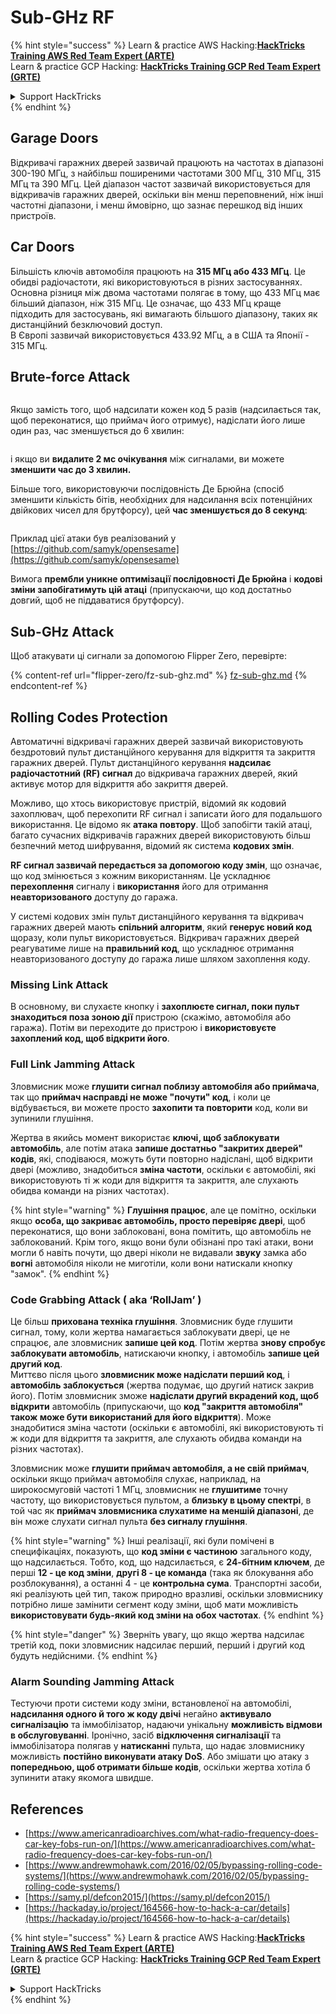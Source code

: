# Sub-GHz RF

{% hint style="success" %}
Learn & practice AWS Hacking:<img src="/.gitbook/assets/arte.png" alt="" data-size="line">[**HackTricks Training AWS Red Team Expert (ARTE)**](https://training.hacktricks.xyz/courses/arte)<img src="/.gitbook/assets/arte.png" alt="" data-size="line">\
Learn & practice GCP Hacking: <img src="/.gitbook/assets/grte.png" alt="" data-size="line">[**HackTricks Training GCP Red Team Expert (GRTE)**<img src="/.gitbook/assets/grte.png" alt="" data-size="line">](https://training.hacktricks.xyz/courses/grte)

<details>

<summary>Support HackTricks</summary>

* Check the [**subscription plans**](https://github.com/sponsors/carlospolop)!
* **Join the** 💬 [**Discord group**](https://discord.gg/hRep4RUj7f) or the [**telegram group**](https://t.me/peass) or **follow** us on **Twitter** 🐦 [**@hacktricks\_live**](https://twitter.com/hacktricks\_live)**.**
* **Share hacking tricks by submitting PRs to the** [**HackTricks**](https://github.com/carlospolop/hacktricks) and [**HackTricks Cloud**](https://github.com/carlospolop/hacktricks-cloud) github repos.

</details>
{% endhint %}

## Garage Doors

Відкривачі гаражних дверей зазвичай працюють на частотах в діапазоні 300-190 МГц, з найбільш поширеними частотами 300 МГц, 310 МГц, 315 МГц та 390 МГц. Цей діапазон частот зазвичай використовується для відкривачів гаражних дверей, оскільки він менш переповнений, ніж інші частотні діапазони, і менш ймовірно, що зазнає перешкод від інших пристроїв.

## Car Doors

Більшість ключів автомобіля працюють на **315 МГц або 433 МГц**. Це обидві радіочастоти, які використовуються в різних застосуваннях. Основна різниця між двома частотами полягає в тому, що 433 МГц має більший діапазон, ніж 315 МГц. Це означає, що 433 МГц краще підходить для застосувань, які вимагають більшого діапазону, таких як дистанційний безключовий доступ.\
В Європі зазвичай використовується 433.92 МГц, а в США та Японії - 315 МГц.

## **Brute-force Attack**

<figure><img src="../../.gitbook/assets/image (1084).png" alt=""><figcaption></figcaption></figure>

Якщо замість того, щоб надсилати кожен код 5 разів (надсилається так, щоб переконатися, що приймач його отримує), надіслати його лише один раз, час зменшується до 6 хвилин:

<figure><img src="../../.gitbook/assets/image (622).png" alt=""><figcaption></figcaption></figure>

і якщо ви **видалите 2 мс очікування** між сигналами, ви можете **зменшити час до 3 хвилин.**

Більше того, використовуючи послідовність Де Брюйна (спосіб зменшити кількість бітів, необхідних для надсилання всіх потенційних двійкових чисел для брутфорсу), цей **час зменшується до 8 секунд**:

<figure><img src="../../.gitbook/assets/image (583).png" alt=""><figcaption></figcaption></figure>

Приклад цієї атаки був реалізований у [https://github.com/samyk/opensesame](https://github.com/samyk/opensesame)

Вимога **прембли уникне оптимізації послідовності Де Брюйна** і **кодові зміни запобігатимуть цій атаці** (припускаючи, що код достатньо довгий, щоб не піддаватися брутфорсу).

## Sub-GHz Attack

Щоб атакувати ці сигнали за допомогою Flipper Zero, перевірте:

{% content-ref url="flipper-zero/fz-sub-ghz.md" %}
[fz-sub-ghz.md](flipper-zero/fz-sub-ghz.md)
{% endcontent-ref %}

## Rolling Codes Protection

Автоматичні відкривачі гаражних дверей зазвичай використовують бездротовий пульт дистанційного керування для відкриття та закриття гаражних дверей. Пульт дистанційного керування **надсилає радіочастотний (RF) сигнал** до відкривача гаражних дверей, який активує мотор для відкриття або закриття дверей.

Можливо, що хтось використовує пристрій, відомий як кодовий захоплювач, щоб перехопити RF сигнал і записати його для подальшого використання. Це відомо як **атака повтору**. Щоб запобігти такій атаці, багато сучасних відкривачів гаражних дверей використовують більш безпечний метод шифрування, відомий як система **кодових змін**.

**RF сигнал зазвичай передається за допомогою коду змін**, що означає, що код змінюється з кожним використанням. Це ускладнює **перехоплення** сигналу і **використання** його для отримання **неавторизованого** доступу до гаража.

У системі кодових змін пульт дистанційного керування та відкривач гаражних дверей мають **спільний алгоритм**, який **генерує новий код** щоразу, коли пульт використовується. Відкривач гаражних дверей реагуватиме лише на **правильний код**, що ускладнює отримання неавторизованого доступу до гаража лише шляхом захоплення коду.

### **Missing Link Attack**

В основному, ви слухаєте кнопку і **захоплюєте сигнал, поки пульт знаходиться поза зоною дії** пристрою (скажімо, автомобіля або гаража). Потім ви переходите до пристрою і **використовуєте захоплений код, щоб відкрити його**.

### Full Link Jamming Attack

Зловмисник може **глушити сигнал поблизу автомобіля або приймача**, так що **приймач насправді не може "почути" код**, і коли це відбувається, ви можете просто **захопити та повторити** код, коли ви зупинили глушіння.

Жертва в якийсь момент використає **ключі, щоб заблокувати автомобіль**, але потім атака **запише достатньо "закритих дверей" кодів**, які, сподіваюся, можуть бути повторно надіслані, щоб відкрити двері (можливо, знадобиться **зміна частоти**, оскільки є автомобілі, які використовують ті ж коди для відкриття та закриття, але слухають обидва команди на різних частотах).

{% hint style="warning" %}
**Глушіння працює**, але це помітно, оскільки якщо **особа, що закриває автомобіль, просто перевіряє двері**, щоб переконатися, що вони заблоковані, вона помітить, що автомобіль не заблокований. Крім того, якщо вони були обізнані про такі атаки, вони могли б навіть почути, що двері ніколи не видавали **звуку** замка або **вогні** автомобіля ніколи не миготіли, коли вони натискали кнопку "замок".
{% endhint %}

### **Code Grabbing Attack ( aka ‘RollJam’ )**

Це більш **прихована техніка глушіння**. Зловмисник буде глушити сигнал, тому, коли жертва намагається заблокувати двері, це не спрацює, але зловмисник **запише цей код**. Потім жертва **знову спробує заблокувати автомобіль**, натискаючи кнопку, і автомобіль **запише цей другий код**.\
Миттєво після цього **зловмисник може надіслати перший код**, і **автомобіль заблокується** (жертва подумає, що другий натиск закрив його). Потім зловмисник зможе **надіслати другий вкрадений код, щоб відкрити** автомобіль (припускаючи, що **код "закриття автомобіля" також може бути використаний для його відкриття**). Може знадобитися зміна частоти (оскільки є автомобілі, які використовують ті ж коди для відкриття та закриття, але слухають обидва команди на різних частотах).

Зловмисник може **глушити приймач автомобіля, а не свій приймач**, оскільки якщо приймач автомобіля слухає, наприклад, на широкосмуговій частоті 1 МГц, зловмисник не **глушитиме** точну частоту, що використовується пультом, а **близьку в цьому спектрі**, в той час як **приймач зловмисника слухатиме на меншій діапазоні**, де він може слухати сигнал пульта **без сигналу глушіння**.

{% hint style="warning" %}
Інші реалізації, які були помічені в специфікаціях, показують, що **код зміни є частиною** загального коду, що надсилається. Тобто, код, що надсилається, є **24-бітним ключем**, де перші **12 - це код зміни**, **другі 8 - це команда** (така як блокування або розблокування), а останні 4 - це **контрольна сума**. Транспортні засоби, які реалізують цей тип, також природно вразливі, оскільки зловмиснику потрібно лише замінити сегмент коду зміни, щоб мати можливість **використовувати будь-який код зміни на обох частотах**.
{% endhint %}

{% hint style="danger" %}
Зверніть увагу, що якщо жертва надсилає третій код, поки зловмисник надсилає перший, перший і другий код будуть недійсними.
{% endhint %}

### Alarm Sounding Jamming Attack

Тестуючи проти системи коду зміни, встановленої на автомобілі, **надсилання одного й того ж коду двічі** негайно **активувало сигналізацію** та іммобілізатор, надаючи унікальну **можливість відмови в обслуговуванні**. Іронічно, засіб **відключення сигналізації** та іммобілізатора полягав у **натисканні** пульта, що надає зловмиснику можливість **постійно виконувати атаку DoS**. Або змішати цю атаку з **попередньою, щоб отримати більше кодів**, оскільки жертва хотіла б зупинити атаку якомога швидше.

## References

* [https://www.americanradioarchives.com/what-radio-frequency-does-car-key-fobs-run-on/](https://www.americanradioarchives.com/what-radio-frequency-does-car-key-fobs-run-on/)
* [https://www.andrewmohawk.com/2016/02/05/bypassing-rolling-code-systems/](https://www.andrewmohawk.com/2016/02/05/bypassing-rolling-code-systems/)
* [https://samy.pl/defcon2015/](https://samy.pl/defcon2015/)
* [https://hackaday.io/project/164566-how-to-hack-a-car/details](https://hackaday.io/project/164566-how-to-hack-a-car/details)

{% hint style="success" %}
Learn & practice AWS Hacking:<img src="/.gitbook/assets/arte.png" alt="" data-size="line">[**HackTricks Training AWS Red Team Expert (ARTE)**](https://training.hacktricks.xyz/courses/arte)<img src="/.gitbook/assets/arte.png" alt="" data-size="line">\
Learn & practice GCP Hacking: <img src="/.gitbook/assets/grte.png" alt="" data-size="line">[**HackTricks Training GCP Red Team Expert (GRTE)**<img src="/.gitbook/assets/grte.png" alt="" data-size="line">](https://training.hacktricks.xyz/courses/grte)

<details>

<summary>Support HackTricks</summary>

* Check the [**subscription plans**](https://github.com/sponsors/carlospolop)!
* **Join the** 💬 [**Discord group**](https://discord.gg/hRep4RUj7f) or the [**telegram group**](https://t.me/peass) or **follow** us on **Twitter** 🐦 [**@hacktricks\_live**](https://twitter.com/hacktricks\_live)**.**
* **Share hacking tricks by submitting PRs to the** [**HackTricks**](https://github.com/carlospolop/hacktricks) and [**HackTricks Cloud**](https://github.com/carlospolop/hacktricks-cloud) github repos.

</details>
{% endhint %}
